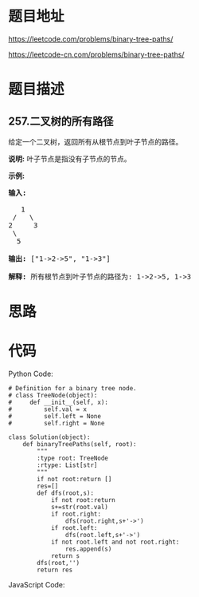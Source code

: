 # 题目地址
https://leetcode.com/problems/binary-tree-paths/

https://leetcode-cn.com/problems/binary-tree-paths/
# 题目描述
## 257.二叉树的所有路径
<p>给定一个二叉树，返回所有从根节点到叶子节点的路径。</p>

<p><strong>说明:</strong>&nbsp;叶子节点是指没有子节点的节点。</p>

<p><strong>示例:</strong></p>

<pre><strong>输入:</strong>

   1
 /   \
2     3
 \
  5

<strong>输出:</strong> [&quot;1-&gt;2-&gt;5&quot;, &quot;1-&gt;3&quot;]

<strong>解释:</strong> 所有根节点到叶子节点的路径为: 1-&gt;2-&gt;5, 1-&gt;3</pre>

# 思路

# 代码
Python Code:

```
# Definition for a binary tree node.
# class TreeNode(object):
#     def __init__(self, x):
#         self.val = x
#         self.left = None
#         self.right = None

class Solution(object):
    def binaryTreePaths(self, root):
        """
        :type root: TreeNode
        :rtype: List[str]
        """
        if not root:return []
        res=[]
        def dfs(root,s):
            if not root:return 
            s+=str(root.val)
            if root.right:
                dfs(root.right,s+'->')
            if root.left:
                dfs(root.left,s+'->')
            if not root.left and not root.right:
                res.append(s)
            return s
        dfs(root,'')
        return res
```
JavaScript Code:

```

```
